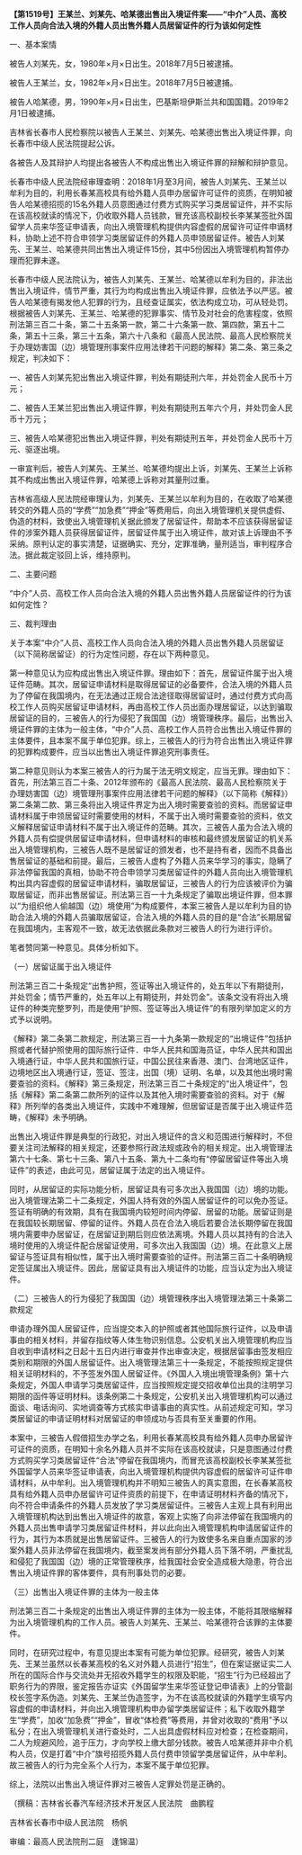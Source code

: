 **【第1519号】王某兰、刘某先、哈某德出售出入境证件案——“中介”人员、高校工作人员向合法入境的外籍人员出售外籍人员居留证件的行为该如何定性**

一、基本案情

被告人刘某先，女，1980年×月×日出生。2018年7月5日被逮捕。

被告人王某兰，女，1982年×月×日出生。2018年7月5日被逮捕。

被告人哈某德，男，1990年×月×日出生，巴基斯坦伊斯兰共和国国籍。2019年2月1日被逮捕。

吉林省长春市人民检察院以被告人王某兰、刘某先、哈某德出售出入境证件罪，向长春市中级人民法院提起公诉。

各被告人及其辩护人均提出各被告人不构成出售出入境证件罪的辩解和辩护意见。

长春市中级人民法院经审理查明：2018年1月至3月间，被告人刘某先、王某兰以牟利为目的，利用长春某高校具有给外籍人员申办居留许可证件的资质，在明知被告人哈某德招揽的15名外籍人员意图通过付费方式购买学习类居留证件，并不实际在该高校就读的情况下，仍收取外籍人员钱款，冒充该高校副校长李某某签批外国留学人员来华签证申请表，向出入境管理机构提供内容虚假的居留许可证件申谪材料，协助上述不符合申领学习类居留证件的外籍人员申领居留证件。被告人刘某先、王某兰、哈某德共同出售出入境证件15份，其中5份因出入境管理机构暂停办理而犯罪未遂。

长春市中级人民法院认为，被告人刘某先、王某兰、哈某德以牟利为目的，非法出售出入境证件，情节严重，其行为均构成出售出入境证件罪，应依法予以严惩。被告人哈某德有揭发他人犯罪的行为，且经查证属实，依法构成立功，可从轻处罚。根据被告人刘某先、王某兰、哈某德的犯罪事实、情节及对社会的危害程度，依照刑法第三百二十条，第二十五条第一款，第二十六条第一款、第四款，第五十二条，第五十三条，第三十五条，第六十八条和《最高人民法院、最高人民检察院关于办理妨害国（边）境管理刑事案件应用法律若干问题的解释》第二条、第三条之规定，判决如下：

一、被告人刘某先犯出售出入境证件罪，判处有期徒刑六年，并处罚金人民币十万元；

二、被告人王某兰犯出售出入境证件罪，判处有期徒刑五年六个月，并处罚金人民币十万元；

三、被告人哈某德犯出售出入境证件罪，判处有期徒刑五年，并处罚金人民币十万元、驱逐出境。

一审宣判后，被告人刘某先、王某兰、哈某德均提出上诉，刘某先、王某兰上诉称其不构成出售出入境证件罪，哈某德上诉称对其量刑过重。

吉林省高级人民法院经审理认为，刘某先、王某兰以牟利为目的，在收取了哈某德转交的外籍人员的“学费”“加急费”“押金”等费用后，向出入境管理机关提供虚假、伪造的材料，致使出入境管理机关据此颁发了居留证件，帮助本不应该获得居留证件的涉案外籍人员获得居留证件，居留证件属于出入境证件，故对该上诉理由不予采纳。原判认定的事实清楚，证据确实、充分，定罪准确，量刑适当，审判程序合法。据此裁定驳回上诉，维持原判。

二、主要问题

“中介”人员、高校工作人员向合法入境的外籍人员出售外籍人员居留证件的行为该如何定性？

三、裁判理由

关于本案“中介”人员、高校工作人员向合法入境的外籍人员出售外籍人员居留证（以下简称居留证）的行为定性问题，存在以下两种意见。

第一种意见认为应构成出售出入境证件罪。理由如下：首先，居留证件属于出入境证件范畴。其次，居留证申请材料是取得居留证的必备要件，合法入境的外籍人员为了停留在我国境内，在无法通过正规合法途径取得居留证时，通过付费方式向高校工作人员购买居留证申请材料，再由高校工作人员出面办理居留证，以达到骗取居留证的目的，三被告人的行为侵犯了我国国（边）境管理秩序。最后，出售出入境证件罪的主体为一般主体，“中介”人员、高校工作人员符合出售出入境证件罪的主体要件，且本案不属于单位犯罪。综上，三被告人的行为符合出售出入境证件罪的犯罪构成要件，应当以出售出入境证件罪追究刑事责任。

第二种意见则认为本案三被告人的行为属于法无明文规定，应当无罪。理由如下：首先，刑法第三百二十条、2012年颁布的《最高人民法院、最高人民检察院关于办理妨害国（边）境管理刑事案件应用法律若干问题的解释》（以下简称《解释》）第二条第二款、第三条将出入境证件界定为出入境时需要查验的资料。而居留证申请材料属于申领居留证时需要使用的材料，不属于出入境时需要查验的资料，依文义解释居留证申请材料不属于出入境证件的范畴。其次，三被告人虽为合法入境的外籍人员有偿提供居留证申请材料，但申请材料的审核和最终颁发居留证的机关系出入境管理机构，三被告人既不是居留证的颁发者，也不是持有者，因而不具备出售居留证的基础和前提。最后，三被告人虚构了外籍人员来华学习的事实，隐瞒了非法停留我国的真相，协助不符合申领学习类居留证件的外籍人员向出入境管理机构出具内容虚假的居留证申请材料，骗取居留证，三被告人的行为应该被评价为骗取居留证，而非出售居留证。刑法第三百一十九条规定了骗取出境证件罪，但本罪以“为组织他人偷越国（边）境使用”为构成要件，本案三被告人是以牟利为目的协助合法入境的外籍人员骗取居留证，合法入境的外籍人员的目的是“合法”长期居留在我国境内，主客观不一致，故无法依据此条款对三被告人的行为进行评价。

笔者赞同第一种意见。具体分析如下。

（一）居留证属于出入境证件

刑法第三百二十条规定“出售护照，签证等出入境证件的，处五年以下有期徒刑，并处罚金；情节严重的，处五年以上有期徒刑，并处罚金”。该条文没有将出入境证件的种类完整罗列，而是使用“护照、签证等出入境证件”的有限列举加定义的方式予以说明。

《解释》第二条第二款规定，刑法第三百一十九条第一款规定的“出境证件”包括护照或者代替护照使用的国际旅行证件．中华人民共和国海员证，中华人民共和国出入境通行证，中华人民共和国旅行证，中国公民往来香港、澳门、台湾地区证件，边境地区出入境通行证，签证、签注，出国（境）证明、名单，以及其他出境时需要查验的资料。《解释》第三条规定，刑法第三百二十条规定的“出入境证件”，包括《解释》第二条第二款所列的证件以及其他入境时需要查验的资料。对于《解释》所列举的各类出入境证件，实践中不难理解，但居留证是否属于出入境证件范畴，《解释》未予明确。

出售出入境证件罪是典型的行政犯，对出入境证件的含义和范围进行解释时，不但要关注司法解释的相关规定，还要参照行政法规或政令的相关规定。出入境管理法第六十七条、第七十三条、第八十五条、第九十二条均有“停留居留证件等出入境证件”的表述，由此可见，居留证属于法定的出入境证件。

同时，从居留证的实际功能分析，居留证具有可多次出入我国国（边）境的功能。出入境管理法第二十二条规定，外国人持有效的外国人居留证件的可以免办签证。签证有明确的有效期，具有在我国境内较短时间内停留、居留的功能。居留证则是在我国较长期居留、停留的证件。外籍人员在合法入境后若要合法长期停留在我国境内需要申办居留证，在居留证到期后则应依法离境。外籍人员以其持有的合法入境时使用的入境证件配合居留证使用，可多次出入我国国（边）境。在此意义上居留证与签证具有相似性，属于出入境时需要查验的证件。刑法第三百二十条明确规定签证属出入境证件。因此，居留证具有出入境证件的功能，应当认定为出入境证件。

（二）三被告人的行为侵犯了我国国（边）境管理秩序出入境管理法第三十条第二款规定

申请办理外国人居留证件，应当提交本入的护照或者其他国际旅行证件，以及申请事由的相关材料，并留存指纹等人体生物识别信息。公安机关出入境管理机构应当自收到申请材料之日起十五日内进行审查并作出审查决定，根据居留事由签发相应类别和期限的外国人居留证件。出入境管理法第三十一条规定，不能按照规定提供相关证明材料的，不予签发外国人居留证件。《外国人入境出境管理条例》第十六条规定，外国人申请学习类居留证件，应当按照规定提交招收单位出具的注明学习期限的函件等证明材料。该条例第二十条规定，公安机关出入境管理机构可以通过面谈、电话询问、实地调查等方式核实申请事由的真实性。从前述规定可知，学习类居留证的申请证明材料对居留证的申领成功与否具有至关重要的作用。

本案中，三被告人假借招生办学之名，利用长春某高校具有给外籍人员申办居留许可证件的资质，在明知十余名外籍人员并不实际在该高校就读，只是意图通过付费方式购买学习类居留证件“合法”停留在我国境内，而冒充该高校副校长李某某签批外国留学人员来华签证申请表，向出入境管理机构提供内容虚假的居留许可证件申请材料，从中牟利。出入境管理机构并不明知三被告人的真实意图，在长春某高校具有给外籍人员申办居留许可证件资质的前提下，在申请证明材料齐备的情况下，向不符合申请条件的外籍人员发放了学习类居留证件。三被告人主观上具有利用出入境管理机构达到出售出入境证件的故意，客观上实施了向非法停留在我国境内的外籍人员出售申请学习类居留证件材料，并以此向出入境管理机构申请居留证件的行为，其行为本质就是出售居留证件。三被告人的行为致使多名来自重点国家的涉案外籍人员非法停留在我国境内，截至案发尚有部分外籍人员下落不明，严重扰乱和侵犯了我国国（边）境的正常管理秩序，给我国社会安全造成极大隐患，符合出售出入境证件罪的客体要件，具有刑事处罚的必要。

（三）出售出入境证件罪的主体为一般主体

刑法第三百二十条规定的出售出入境证件罪的主体为一般主体，不能将其限缩解释为出入境管理机构的工作人员。被告人刘某先、王某兰、哈某德符合该罪的主体要件。

同时，在研究过程中，有意见提出本案有可能为单位犯罪。经研究，被告人刘某先、王某兰虽然以长春某高校的名义对外籍人员进行“招生”，但在案证据证实二人所在的国际合作与交流处并无招收外籍学生的权限及职能，“招生”行为已经超出了职务行为的界限，鉴定报告亦证实《外国留学生来华签证登记申请表》上的分管副校长签字系伪造。刘某先、王某兰伪造签字，为不在该高校就读的外籍学生填写内容虚假的申请材料，并向出入境管理机构申办留学类居留证件；私下收取外籍学生“学费”，加收“加急费”“押金”，冒收“体检费”等费用，并曾对收取的“费用”予以私分；在出入境管理机关进行查处时，二人出具虚假材料应对检查；在检查期间，二人为规避风险，追于压力，才向学校上缴大部分钱款。被告人哈某德并非中介机构人员，仅是打着“中介”旗号招揽外籍人员付费申领留学类居留证件，从中牟利。故三被告人的行为完全系个人行为，本案不属于单位犯罪。

综上，法院以出售出入境证件罪对三被告人定罪处罚是正确的。

（撰稿：吉林省长春汽车经济技术开发区人民法院　曲鹏程

吉林省长春市中级人民法院　杨帆

审编：最高人民法院刑二庭　逢锦温）